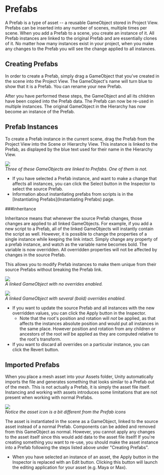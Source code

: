 Prefabs
=======


A <span class=keyword>Prefab</span> is a type of asset -- a reusable <span class=keyword>GameObject</span> stored in <span class=keyword>Project View</span>. Prefabs can be inserted into any number of scenes, multiple times per scene.  When you add a Prefab to a scene, you create an <span class=keyword>instance</span> of it. All Prefab instances are linked to the original Prefab and are essentially clones of it. No matter how many instances exist in your project, when you make any changes to the Prefab you will see the change applied to all instances.


Creating Prefabs
----------------


In order to create a Prefab, simply drag a GameObject that you've created in the scene into the Project View.  The GameObject's name will turn blue to show that it is a Prefab. You can rename your new Prefab.

After you have performed these steps, the GameObject and all its children have been copied into the Prefab data. The Prefab can now be re-used in multiple instances.  The original GameObject in the Hierarchy has now become an instance of the Prefab.

Prefab Instances
----------------

To create a Prefab instance in the current scene, drag the Prefab from the Project View into the <span class=keyword>Scene</span> or Hierarchy View. This instance is <span class=keyword>linked</span> to the Prefab, as displayed by the blue text used for their name in the Hierarchy View.

![](http://docwiki.hq.unity3d.com/uploads/Main/LinkedPrefab.png)  
_Three of these GameObjects are linked to Prefabs.  One of them is not._

* If you have selected a Prefab instance, and want to make a change that affects all instances, you can click the <span class=menu>Select</span> button in the Inspector to select the source Prefab.
* Information about instantiating prefabs from scripts is in the [Instantiating Prefabs](Instantiating Prefabs) page.

###Inheritance

Inheritance means that whenever the source Prefab changes, those changes are applied to all linked GameObjects.  For example, if you add a new script to a Prefab, all of the linked GameObjects will instantly contain the script as well.  However, it is possible to change the properties of a single instance while keeping the link intact.  Simply change any property of a prefab instance, and watch as the variable name becomes bold.  The variable is now overridden.  All overridden properties will not be affected by changes in the source Prefab.

This allows you to modify Prefab instances to make them unique from their source Prefabs without breaking the Prefab link.

![](http://docwiki.hq.unity3d.com/uploads/Main/OverrideOff.png)  
_A linked GameObject with no overrides enabled._

![](http://docwiki.hq.unity3d.com/uploads/Main/OverrideOn.png)  
_A linked GameObject with several (bold) overrides enabled._

* If you want to update the source Prefab and all instances with the new overridden values, you can click the <span class=menu>Apply</span> button in the Inspector.
    * Note that the root's position and rotation will _not_ be applied, as that affects the instances absolute position and would put all instances in the same place. However position and rotation from any children or ancestors of the root _will_ be applied as they are computed relative to the root's transform.
* If you want to discard all overrides on a particular instance, you can click the <span class=menu>Revert</span> button.


Imported Prefabs
----------------


When you place a mesh asset into your Assets folder, Unity automatically imports the file and generates something that looks similar to a Prefab out of the mesh.  This is not actually a Prefab, it is simply the asset file itself.  Instancing and working with assets introduces some limitations that are not present when working with normal Prefabs.  

![](http://docwiki.hq.unity3d.com/uploads/Main/PrefabsVsAssetIcons.png)  
_Notice the asset icon is a bit different from the Prefab icons_

The asset is instantiated in the scene as a GameObject, linked to the source asset instead of a normal Prefab.   Components can be added and removed from this GameObject as normal.  However, you cannot apply any changes to the asset itself since this would add data to the asset file itself!  If you're creating something you want to re-use, you should make the asset instance into a Prefab following the steps listed above under "Creating Prefabs".

* When you have selected an instance of an asset, the <span class=menu>Apply</span> button in the Inspector is replaced with an <span class=menu>Edit</span> button.  Clicking this button will launch the editing application for your asset (e.g. Maya or Max).


